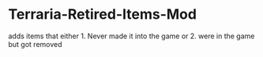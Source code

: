 # Terraria-Retired-Items-Mod
adds items that either 1. Never made it into the game or 2. were in the game but got removed
